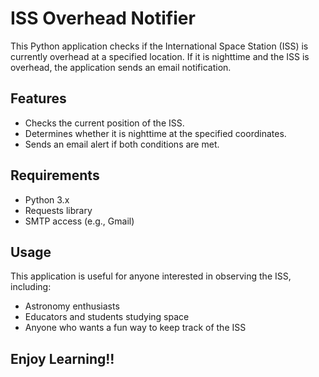 # ISS Overhead Notifier

This Python application checks if the International Space Station (ISS) is currently overhead at a specified location. If it is nighttime and the ISS is overhead, the application sends an email notification.

## Features

- Checks the current position of the ISS.
- Determines whether it is nighttime at the specified coordinates.
- Sends an email alert if both conditions are met.

## Requirements

- Python 3.x
- Requests library
- SMTP access (e.g., Gmail)

## Usage

This application is useful for anyone interested in observing the ISS, including:

- Astronomy enthusiasts
- Educators and students studying space
- Anyone who wants a fun way to keep track of the ISS

## Enjoy Learning!!